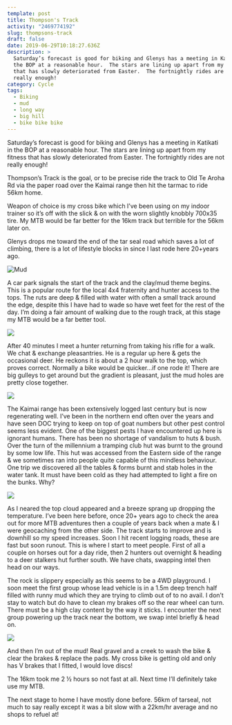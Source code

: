 ```yaml
---
template: post
title: Thompson's Track
activity: "2469774192"
slug: thompsons-track
draft: false
date: 2019-06-29T10:18:27.636Z
description: >
  Saturday’s forecast is good for biking and Glenys has a meeting in Katikati in
  the BOP at a reasonable hour.  The stars are lining up apart from my fitness
  that has slowly deteriorated from Easter.  The fortnightly rides are not
  really enough!
category: Cycle
tags:
  - Biking
  - mud
  - long way
  - big hill
  - bike bike bike
---
```


Saturday’s forecast is good for biking and Glenys has a meeting in Katikati in the BOP at a reasonable hour. The stars are lining up apart from my fitness that has slowly deteriorated from Easter. The fortnightly rides are not really enough!

Thompson’s Track is the goal, or to be precise ride the track to Old Te Aroha Rd via the paper road over the Kaimai range then hit the tarmac to ride 56km home.

Weapon of choice is my cross bike which I’ve been using on my indoor trainer so it’s off with the slick & on with the worn slightly knobbly 700x35 tire. My MTB would be far better for the 16km track but terrible for the 56km later on.

Glenys drops me toward the end of the tar seal road which saves a lot of climbing, there is a lot of lifestyle blocks in since I last rode here 20+years ago.

![Mud](/media/img-1.jpg "There was a lot of mud")

A car park signals the start of the track and the clay/mud theme begins. This is a popular route for the local 4x4 fraternity and hunter access to the tops. The ruts are deep & filled with water with often a small track around the edge, despite this I have had to wade so have wet feet for the rest of the day. I’m doing a fair amount of walking due to the rough track, at this stage my MTB would be a far better tool.

![](/media/img-2.jpg)

After 40 minutes I meet a hunter returning from taking his rifle for a walk. We chat & exchange pleasantries. He is a regular up here & gets the occasional deer. He reckons it is about a 2 hour walk to the top, which proves correct. Normally a bike would be quicker…if one rode it! There are big gulleys to get around but the gradient is pleasant, just the mud holes are pretty close together.

![](/media/img-3.jpg)

The Kaimai range has been extensively logged last century but is now regenerating well. I’ve been in the northern end often over the years and have seen DOC trying to keep on top of goat numbers but other pest control seems less evident. One of the biggest pests I have encountered up here is ignorant humans. There has been no shortage of vandalism to huts & bush. Over the turn of the millennium a tramping club hut was burnt to the ground by some low life. This hut was accessed from the Eastern side of the range & we sometimes ran into people quite capable of this mindless behaviour. One trip we discovered all the tables & forms burnt and stab holes in the water tank. It must have been cold as they had attempted to light a fire on the bunks. Why?

![](/media/img-4.jpg)

As I neared the top cloud appeared and a breeze sprang up dropping the temperature. I’ve been here before, once 20+ years ago to check the area out for more MTB adventures then a couple of years back when a mate & I were geocaching from the other side. The track starts to improve and is downhill so my speed increases. Soon I hit recent logging roads, these are fast but soon runout. This is where I start to meet people. First of all a couple on horses out for a day ride, then 2 hunters out overnight & heading to a deer stalkers hut further south. We have chats, swapping intel then head on our ways.

The rock is slippery especially as this seems to be a 4WD playground. I soon meet the first group whose lead vehicle is in a 1.5m deep trench half filled with runny mud which they are trying to climb out of to no avail. I don’t stay to watch but do have to clean my brakes off so the rear wheel can turn. There must be a high clay content by the way it sticks. I encounter the next group powering up the track near the bottom, we swap intel briefly & head on.

![](/media/img-5.jpg)

And then I’m out of the mud! Real gravel and a creek to wash the bike & clear the brakes & replace the pads. My cross bike is getting old and only has V brakes that I fitted, I would love discs!

The 16km took me 2 ½ hours so not fast at all. Next time I’ll definitely take use my MTB.

The next stage to home I have mostly done before. 56km of tarseal, not much to say really except it was a bit slow with a 22km/hr average and no shops to refuel at!
